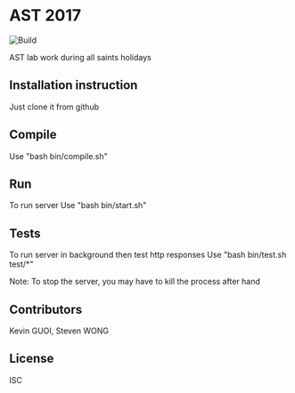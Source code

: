 # AST 2017

![Build](https://travis-ci.org/bt57100/ast_lab_work.svg?branch=master)

AST lab work during all saints holidays

## Installation instruction

Just clone it from github

## Compile

Use "bash bin/compile.sh"

## Run

To run server
Use "bash bin/start.sh"

## Tests

To run server in background then test http responses
Use "bash bin/test.sh test/*"

Note: To stop the server, you may have to kill the process after hand

## Contributors

Kevin GUOI, Steven WONG

## License

ISC
